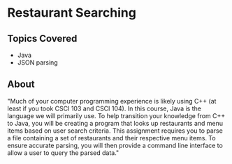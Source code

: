 # Restaurant Searching
## Topics Covered
- Java
- JSON parsing
## About
"Much of your computer programming experience is likely using C++ (at least if you took CSCI 103 and CSCI 104). In this course, Java is the language we will primarily use. To help transition your knowledge from C++ to Java, you will be creating a program that looks up restaurants and menu items based on user search criteria. This assignment requires you to parse a file containing a set of restaurants and their respective menu items. To ensure accurate parsing, you will then provide a command line interface to allow a user to query the parsed data."
